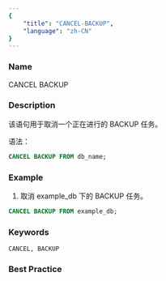 ```yaml
---
{
    "title": "CANCEL-BACKUP",
    "language": "zh-CN"
}
---
```


<!--
Licensed to the Apache Software Foundation (ASF) under one
or more contributor license agreements.  See the NOTICE file
distributed with this work for additional information
regarding copyright ownership.  The ASF licenses this file
to you under the Apache License, Version 2.0 (the
"License"); you may not use this file except in compliance
with the License.  You may obtain a copy of the License at

  http://www.apache.org/licenses/LICENSE-2.0

Unless required by applicable law or agreed to in writing,
software distributed under the License is distributed on an
"AS IS" BASIS, WITHOUT WARRANTIES OR CONDITIONS OF ANY
KIND, either express or implied.  See the License for the
specific language governing permissions and limitations
under the License.
-->



### Name 

CANCEL  BACKUP

### Description

该语句用于取消一个正在进行的 BACKUP 任务。

语法：

```sql
CANCEL BACKUP FROM db_name;
```

### Example

1. 取消 example_db 下的 BACKUP 任务。

```sql
CANCEL BACKUP FROM example_db;
```

### Keywords

    CANCEL, BACKUP

### Best Practice

